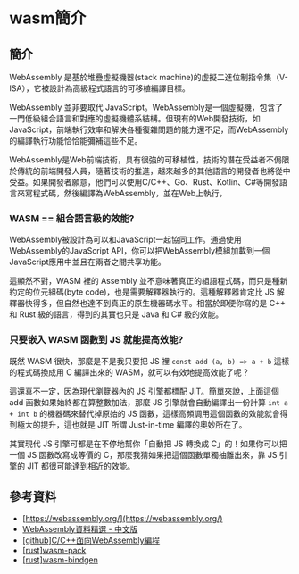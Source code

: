 # wasm簡介

## 簡介

WebAssembly 是基於堆疊虛擬機器(stack machine)的虛擬二進位制指令集（V-ISA），它被設計為高級程式語言的可移植編譯目標。

WebAssembly 並非要取代 JavaScript。WebAssembly是一個虛擬機，包含了一門低級組合語言和對應的虛擬機體系結構。但現有的Web開發技術，如JavaScript，前端執行效率和解決各種復雜問題的能力還不足，而WebAssembly的編譯執行功能恰恰能彌補這些不足。

WebAssembly是Web前端技術，具有很強的可移植性，技術的潛在受益者不侷限於傳統的前端開發人員，隨著技術的推進，越來越多的其他語言的開發者也將從中受益。如果開發者願意，他們可以使用C/C++、Go、Rust、Kotlin、C#等開發語言來寫程式碼，然後編譯為WebAssembly，並在Web上執行，

### WASM == 組合語言級的效能?

WebAssembly被設計為可以和JavaScript一起協同工作。通過使用WebAssembly的JavaScript API，你可以把WebAssembly模組加載到一個JavaScript應用中並且在兩者之間共享功能。

這顯然不對，WASM 裡的 Assembly 並不意味著真正的組語程式碼，而只是種新約定的位元組碼(byte code)，也是需要解釋器執行的。這種解釋器肯定比 JS 解釋器快得多，但自然也達不到真正的原生機器碼水平。相當於即便你寫的是 C++ 和 Rust 級的語言，得到的其實也只是 Java 和 C# 級的效能。

### 只要嵌入 WASM 函數到 JS 就能提高效能?

既然 WASM 很快，那麼是不是我只要把 JS 裡 `const add (a, b) => a + b` 這樣的程式碼換成用 C 編譯出來的 WASM，就可以有效地提高效能了呢？&#x20;

這還真不一定，因為現代瀏覽器內的 JS 引擎都標配 JIT。簡單來說，上面這個 add 函數如果始終都在算整數加法，那麼 JS 引擎就會自動編譯出一份計算 `int a + int b` 的機器碼來替代掉原始的 JS 函數，這樣高頻調用這個函數的效能就會得到極大的提升，這也就是 JIT 所謂 Just-in-time 編譯的奧妙所在了。

其實現代 JS 引擎可都是在不停地幫你「自動把 JS 轉換成 C」的！如果你可以把一個 JS 函數改寫成等價的 C，那麼我猜如果把這個函數單獨抽離出來，靠 JS 引擎的 JIT 都很可能達到相近的效能。



## 參考資料

* [https://webassembly.org/](https://webassembly.org/)
* [WebAssembly資料精選 - 中文版](https://github.com/chai2010/awesome-wasm-zh)
* [\[github\]C/C++面向WebAssembly編程](https://github.com/3dgen/cppwasm-book/blob/master/zh/README.md)
* [\[rust\]wasm-pack](https://rustwasm.github.io/wasm-pack/)
* [\[rust\]wasm-bindgen](https://github.com/rustwasm/wasm-bindgen)
